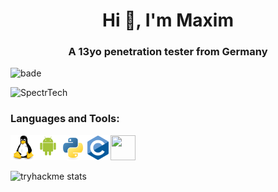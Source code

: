 <h1 align="center">Hi 👋, I'm Maxim</h1>
<h3 align="center">A 13yo penetration tester from Germany</h3>

![bade](https://camo.githubusercontent.com/ae7518e031142acb0c759babc7cfb50e6446623c73871353acfa3f24e99c7552/68747470733a2f2f696d672e736869656c64732e696f2f62616467652f2d5472794861636b4d652d2532333231324334323f7374796c653d666f722d7468652d6261646765266c6f676f3d7472796861636b6d65266c6f676f436f6c6f723d7768697465)

<img class="image-align-left" src="https://img.shields.io/badge/I%20use-Arch%20btw-orange" alt="SpectrTech" /> 





<h3 align="left">Languages and Tools:</h3>

<img width="40" height="40" src="https://raw.githubusercontent.com/devicons/devicon/master/icons/linux/linux-original.svg" /><img width="40" height="40" src="https://raw.githubusercontent.com/devicons/devicon/master/icons/android/android-original-wordmark.svg" /><img width="40" height="40" src="https://raw.githubusercontent.com/devicons/devicon/master/icons/python/python-original.svg" /><img width="40" height="40" src="https://raw.githubusercontent.com/devicons/devicon/6910f0503efdd315c8f9b858234310c06e04d9c0/icons/c/c-original.svg" /><img width="40" height="40" src="https://camo.githubusercontent.com/fcafa5ebc1f5f789ae7d012a3ecd8fe7bda49516591caf7c37698f764165d880/68747470733a2f2f7777772e766563746f726c6f676f2e7a6f6e652f6c6f676f732f6769742d73636d2f6769742d73636d2d69636f6e2e737667" />

![tryhackme stats](https://raw.githubusercontent.com/SpectrTech/SpectrTech/master/assets/thm_propic.png)
